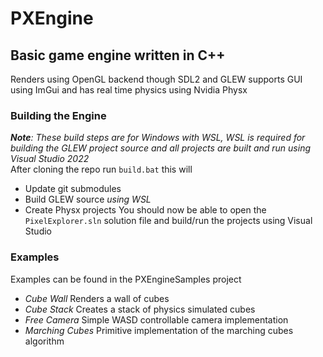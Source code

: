 # PXEngine
## Basic game engine written in C++  
Renders using OpenGL backend though SDL2 and GLEW supports GUI using ImGui and has real time physics using Nvidia Physx
### Building the Engine
***Note**: These build steps are for Windows with WSL, WSL is required for building the GLEW project source and all projects are built and run using Visual Studio 2022*  
After cloning the repo run `build.bat` this will
- Update git submodules
- Build GLEW source *using WSL*
- Create Physx projects
You should now be able to open the `PixelExplorer.sln` solution file and build/run the projects using Visual Studio
### Examples 
Examples can be found in the PXEngineSamples project 
- *Cube Wall* Renders a wall of cubes
- *Cube Stack* Creates a stack of physics simulated cubes
- *Free Camera* Simple WASD controllable camera implementation
- *Marching Cubes* Primitive implementation of the marching cubes algorithm
